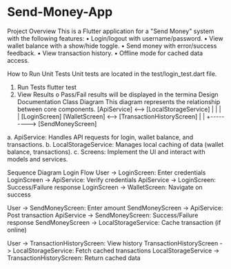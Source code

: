 # Send-Money-App
Project Overview
This is a Flutter application for a "Send Money" system with the following features:
•	Login/logout with username/password.
•	View wallet balance with a show/hide toggle.
•	Send money with error/success feedback.
•	View transaction history.
•	Offline mode for cached data access.


How to Run Unit Tests
Unit tests are located in the test/login_test.dart file.
1.	Run Tests
flutter test
2.	View Results
o	Pass/Fail results will be displayed in the termina
Design Documentation
Class Diagram
This diagram represents the relationship between core components.
  [ApiService]   <-->  [LocalStorageService]
     |                        |
     |                        |
  [LoginScreen]    [WalletScreen] <--> [TransactionHistoryScreen]
     |                        |
     +---------> [SendMoneyScreen]

a. ApiService: Handles API requests for login, wallet balance, and transactions.
b. LocalStorageService: Manages local caching of data (wallet balance, transactions).
c.  Screens: Implement the UI and interact with models and services.


Sequence Diagram
Login Flow
User -> LoginScreen: Enter credentials
LoginScreen -> ApiService: Verify credentials
ApiService -> LoginScreen: Success/Failure response
LoginScreen -> WalletScreen: Navigate on success

User -> SendMoneyScreen: Enter amount
SendMoneyScreen -> ApiService: Post transaction
ApiService -> SendMoneyScreen: Success/Failure response
SendMoneyScreen -> LocalStorageService: Cache transaction (if online)

User -> TransactionHistoryScreen: View history
TransactionHistoryScreen -> LocalStorageService: Fetch cached transactions
LocalStorageService -> TransactionHistoryScreen: Return cached data
